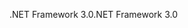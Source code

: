 <span data-ttu-id="c703a-101">.NET Framework 3.0</span><span class="sxs-lookup"><span data-stu-id="c703a-101">.NET Framework 3.0</span></span>